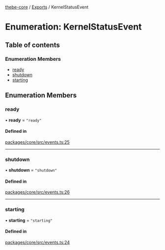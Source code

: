 [thebe-core](../README.md) / [Exports](../modules.md) / KernelStatusEvent

# Enumeration: KernelStatusEvent

## Table of contents

### Enumeration Members

- [ready](KernelStatusEvent.md#ready)
- [shutdown](KernelStatusEvent.md#shutdown)
- [starting](KernelStatusEvent.md#starting)

## Enumeration Members

### ready

• **ready** = ``"ready"``

#### Defined in

[packages/core/src/events.ts:25](https://github.com/executablebooks/thebe/blob/3f03d48/packages/core/src/events.ts#L25)

___

### shutdown

• **shutdown** = ``"shutdown"``

#### Defined in

[packages/core/src/events.ts:26](https://github.com/executablebooks/thebe/blob/3f03d48/packages/core/src/events.ts#L26)

___

### starting

• **starting** = ``"starting"``

#### Defined in

[packages/core/src/events.ts:24](https://github.com/executablebooks/thebe/blob/3f03d48/packages/core/src/events.ts#L24)
